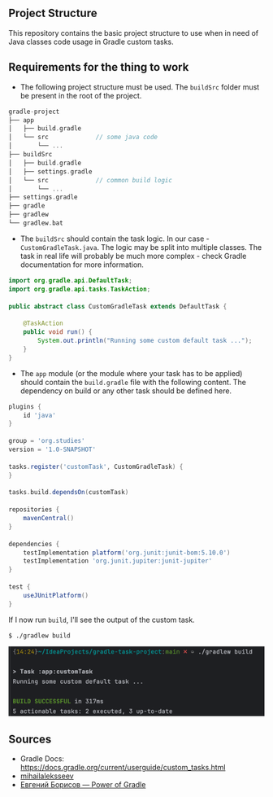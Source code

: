 ## Project Structure

This repository contains the basic project structure to use when in need of Java classes code usage in Gradle custom
tasks.

## Requirements for the thing to work

* The following project structure must be used. The `buildSrc` folder must be present in the root of the project.

```groovy
gradle-project
├── app
│   ├── build.gradle
│   └── src             // some java code
│       └── ...
├── buildSrc
│   ├── build.gradle
│   ├── settings.gradle
│   └── src             // common build logic
│       └── ...
├── settings.gradle
├── gradle
├── gradlew
└── gradlew.bat
```

* The `buildSrc` should contain the task logic. In our case - `CustomGradleTask.java`. The logic may be split into
  multiple classes. The task in real life will probably be much more complex - check Gradle documentation for more
  information.

```java
import org.gradle.api.DefaultTask;
import org.gradle.api.tasks.TaskAction;

public abstract class CustomGradleTask extends DefaultTask {

    @TaskAction
    public void run() {
        System.out.println("Running some custom default task ...");
    }
}
```

* The `app` module (or the module where your task has to be applied) should contain the `build.gradle` file with the
  following content. The dependency on build or any other task should be defined here.

```groovy
plugins {
    id 'java'
}

group = 'org.studies'
version = '1.0-SNAPSHOT'

tasks.register('customTask', CustomGradleTask) {
}

tasks.build.dependsOn(customTask)

repositories {
    mavenCentral()
}

dependencies {
    testImplementation platform('org.junit:junit-bom:5.10.0')
    testImplementation 'org.junit.jupiter:junit-jupiter'
}

test {
    useJUnitPlatform()
}
```

If I now run `build`, I'll see the output of the custom task.

```shell
$ ./gradlew build
``` 

![build-output](build-output.png)

## Sources

* Gradle Docs: https://docs.gradle.org/current/userguide/custom_tasks.html
* [mihailaleksseev](https://github.com/mihailaleksseev/conferenceAbstracts/blob/main/%2B%2B%202013%20Gradle%20%7C%20%D0%95%D0%B2%D0%B3%D0%B5%D0%BD%D0%B8%D0%B8%CC%86%20%D0%91%D0%BE%D1%80%D0%B8%D1%81%D0%BE%D0%B2%20%E2%80%94%20Power%20of%20Gradle.pdf)
* [Евгений Борисов — Power of Gradle](https://youtu.be/NZJTYPLb0iE?si=-kejgAShSME-R4yM&t=2916)
